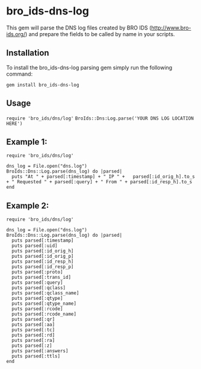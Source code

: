 # bro_ids-dns-log

This gem will parse the DNS log files created by BRO IDS (http://www.bro-ids.org/) and prepare the fields to be called by name in your scripts.


## Installation
To install the bro_ids-dns-log parsing gem simply run the following command:

`gem install bro_ids-dns-log`

## Usage

`require 'bro_ids/dns/log'`
`BroIds::Dns:Log.parse('YOUR DNS LOG LOCATION HERE')`

## Example 1:

	require 'bro_ids/dns/log'

	dns_log = File.open("dns.log")
	BroIds::Dns::Log.parse(dns_log) do |parsed|
	  puts "At " + parsed[:timestamp] + " IP " +   parsed[:id_orig_h].to_s + " Requested " + parsed[:query] + " From " + parsed[:id_resp_h].to_s
	end


## Example 2:

	require 'bro_ids/dns/log'

	dns_log = File.open("dns.log")
	BroIds::Dns::Log.parse(dns_log) do |parsed|
	  puts parsed[:timestamp]
	  puts parsed[:uid]
	  puts parsed[:id_orig_h]
	  puts parsed[:id_orig_p]
	  puts parsed[:id_resp_h]
	  puts parsed[:id_resp_p]
	  puts parsed[:proto]
	  puts parsed[:trans_id]
	  puts parsed[:query]
	  puts parsed[:qclass]
	  puts parsed[:qclass_name]
	  puts parsed[:qtype]
	  puts parsed[:qtype_name]
	  puts parsed[:rcode]
	  puts parsed[:rcode_name]
	  puts parsed[:qr]
	  puts parsed[:aa]
	  puts parsed[:tc]
	  puts parsed[:rd]
	  puts parsed[:ra]
	  puts parsed[:z]
	  puts parsed[:answers]
	  puts parsed[:ttls]
	end
